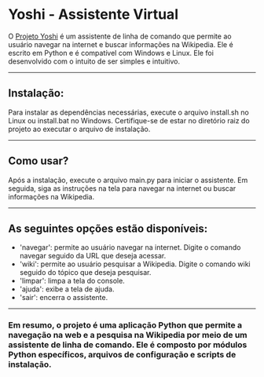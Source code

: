 # Yoshi - Assistente Virtual

O [Projeto Yoshi](https://github.com/Akynovia/yoshi) é um assistente de linha de comando que permite ao usuário navegar na internet e buscar informações na Wikipedia. Ele é escrito em Python e é compatível com Windows e Linux. Ele foi desenvolvido com o intuito de ser simples e intuitivo.

***

## Instalação:

Para instalar as dependências necessárias, execute o arquivo install.sh no Linux ou install.bat no Windows. Certifique-se de estar no diretório raiz do projeto ao executar o arquivo de instalação.

***

## Como usar?
Após a instalação, execute o arquivo main.py para iniciar o assistente. Em seguida, siga as instruções na tela para navegar na internet ou buscar informações na Wikipedia.

***

## As seguintes opções estão disponíveis:

- 'navegar': permite ao usuário navegar na internet. Digite o comando navegar seguido da URL que deseja acessar.
- 'wiki': permite ao usuário pesquisar a Wikipedia. Digite o comando wiki seguido do tópico que deseja pesquisar.
- 'limpar': limpa a tela do console.
- 'ajuda': exibe a tela de ajuda.
- 'sair': encerra o assistente.

***

### Em resumo, o projeto é uma aplicação Python que permite a navegação na web e a pesquisa na Wikipedia por meio de um assistente de linha de comando. Ele é composto por módulos Python específicos, arquivos de configuração e scripts de instalação.
